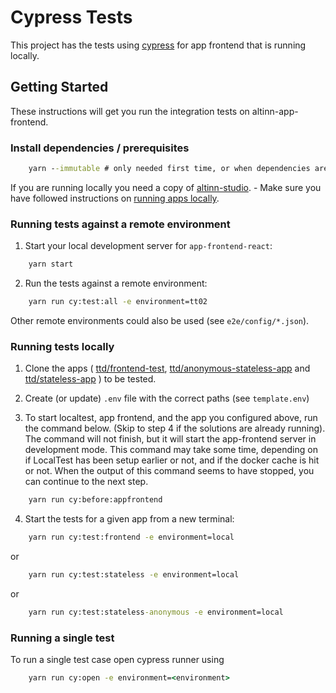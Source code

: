 # Cypress Tests

This project has the tests using [cypress](https://www.cypress.io/) for app frontend that is running locally.

## Getting Started

These instructions will get you run the integration tests on altinn-app-frontend.

### Install dependencies / prerequisites

```cmd
    yarn --immutable # only needed first time, or when dependencies are updated
```

If you are running locally you need a copy of [altinn-studio](https://github.com/altinn/altinn-studio). - Make sure you have followed instructions on [running apps locally](https://github.com/Altinn/altinn-studio/blob/5c05d4c32be1b24ddd5af9ddd661b2c78f65aad4/LOCALAPP.md).

### Running tests against a remote environment

1. Start your local development server for `app-frontend-react`:

```cmd
    yarn start
```

2. Run the tests against a remote environment:

```cmd
    yarn run cy:test:all -e environment=tt02
```

Other remote environments could also be used (see `e2e/config/*.json`).

### Running tests locally

1. Clone the apps (
   [ttd/frontend-test](https://dev.altinn.studio/repos/ttd/frontend-test),
   [ttd/anonymous-stateless-app](https://dev.altinn.studio/repos/ttd/anonymous-stateless-app) and
   [ttd/stateless-app](https://dev.altinn.studio/repos/ttd/stateless-app)
   ) to be tested.

2. Create (or update) `.env` file with the correct paths (see `template.env`)

3. To start localtest, app frontend, and the app you configured above, run the command below.
   (Skip to step 4 if the solutions are already running). The command will not finish, but it
   will start the app-frontend server in development mode. This command may take some time,
   depending on if LocalTest has been setup earlier or not, and if the docker cache is hit or not.
   When the output of this command seems to have stopped, you can continue to the next step.

```cmd
    yarn run cy:before:appfrontend
```

4. Start the tests for a given app from a new terminal:

```cmd
    yarn run cy:test:frontend -e environment=local
```

or

```cmd
    yarn run cy:test:stateless -e environment=local
```

or

```cmd
    yarn run cy:test:stateless-anonymous -e environment=local
```

### Running a single test

To run a single test case open cypress runner using

```cmd
    yarn run cy:open -e environment=<environment>
```
